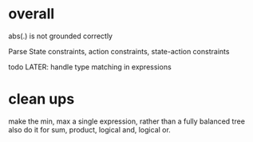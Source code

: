 

# overall

abs(.) is not grounded correctly

Parse State constraints, action constraints, state-action constraints

todo  LATER: handle type matching in expressions

# clean ups

make the min, max a single expression, rather than a fully balanced tree
also do it for sum, product, logical and, logical or. 
